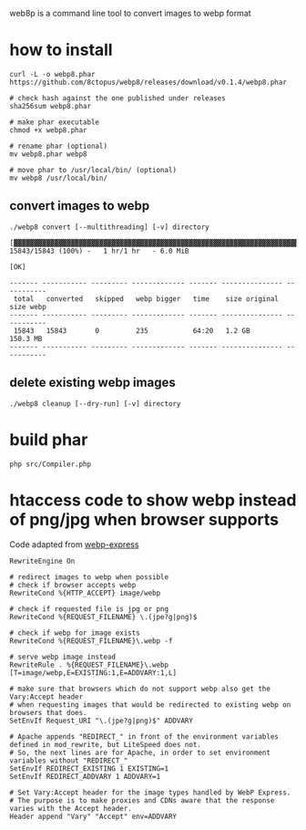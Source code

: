 web8p is a command line tool to convert images to webp format

# how to install

    curl -L -o webp8.phar https://github.com/8ctopus/webp8/releases/download/v0.1.4/webp8.phar

    # check hash against the one published under releases
    sha256sum webp8.phar
    
    # make phar executable
    chmod +x webp8.phar
    
    # rename phar (optional)
    mv webp8.phar webp8

    # move phar to /usr/local/bin/ (optional)
    mv webp8 /usr/local/bin/
    
## convert images to webp

    ./webp8 convert [--multithreading] [-v] directory

    [▓▓▓▓▓▓▓▓▓▓▓▓▓▓▓▓▓▓▓▓▓▓▓▓▓▓▓▓▓▓▓▓▓▓▓▓▓▓▓▓▓▓▓▓▓▓▓▓▓▓▓▓▓▓▓▓▓▓▓▓▓▓▓▓▓▓▓▓▓▓] 15843/15843 (100%) -   1 hr/1 hr   - 6.0 MiB

    [OK]

    ------- ----------- --------- ------------- ------- --------------- -----------
     total   converted   skipped   webp bigger   time    size original   size webp
    ------- ----------- --------- ------------- ------- --------------- -----------
     15843   15843       0         235           64:20   1.2 GB          150.3 MB
    ------- ----------- --------- ------------- ------- --------------- -----------

## delete existing webp images

    ./webp8 cleanup [--dry-run] [-v] directory

# build phar

    php src/Compiler.php

# htaccess code to show webp instead of png/jpg when browser supports

Code adapted from [webp-express](https://github.com/rosell-dk/webp-express)

    RewriteEngine On

    # redirect images to webp when possible
    # check if browser accepts webp
    RewriteCond %{HTTP_ACCEPT} image/webp

    # check if requested file is jpg or png
    RewriteCond %{REQUEST_FILENAME} \.(jpe?g|png)$

    # check if webp for image exists
    RewriteCond %{REQUEST_FILENAME}\.webp -f

    # serve webp image instead
    RewriteRule . %{REQUEST_FILENAME}\.webp [T=image/webp,E=EXISTING:1,E=ADDVARY:1,L]

    # make sure that browsers which do not support webp also get the Vary:Accept header
    # when requesting images that would be redirected to existing webp on browsers that does.
    SetEnvIf Request_URI "\.(jpe?g|png)$" ADDVARY

    # Apache appends "REDIRECT_" in front of the environment variables defined in mod_rewrite, but LiteSpeed does not.
    # So, the next lines are for Apache, in order to set environment variables without "REDIRECT_"
    SetEnvIf REDIRECT_EXISTING 1 EXISTING=1
    SetEnvIf REDIRECT_ADDVARY 1 ADDVARY=1

    # Set Vary:Accept header for the image types handled by WebP Express.
    # The purpose is to make proxies and CDNs aware that the response varies with the Accept header.
    Header append "Vary" "Accept" env=ADDVARY
